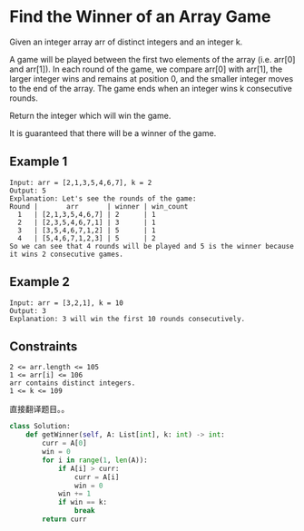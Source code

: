 # Find the Winner of an Array Game

Given an integer array arr of distinct integers and an integer k.

A game will be played between the first two elements of the array (i.e. arr[0] and arr[1]). In each round of the game, we compare arr[0] with arr[1], the larger integer wins and remains at position 0, and the smaller integer moves to the end of the array. The game ends when an integer wins k consecutive rounds.

Return the integer which will win the game.

It is guaranteed that there will be a winner of the game.

## Example 1

```text
Input: arr = [2,1,3,5,4,6,7], k = 2
Output: 5
Explanation: Let's see the rounds of the game:
Round |       arr       | winner | win_count
  1   | [2,1,3,5,4,6,7] | 2      | 1
  2   | [2,3,5,4,6,7,1] | 3      | 1
  3   | [3,5,4,6,7,1,2] | 5      | 1
  4   | [5,4,6,7,1,2,3] | 5      | 2
So we can see that 4 rounds will be played and 5 is the winner because it wins 2 consecutive games.
```

## Example 2

```text
Input: arr = [3,2,1], k = 10
Output: 3
Explanation: 3 will win the first 10 rounds consecutively.
```

## Constraints

```text
2 <= arr.length <= 105
1 <= arr[i] <= 106
arr contains distinct integers.
1 <= k <= 109
```

直接翻译题目。。

```python
class Solution:
    def getWinner(self, A: List[int], k: int) -> int:
        curr = A[0]
        win = 0
        for i in range(1, len(A)):
            if A[i] > curr:
                curr = A[i]
                win = 0
            win += 1
            if win == k:
                break
        return curr
```
